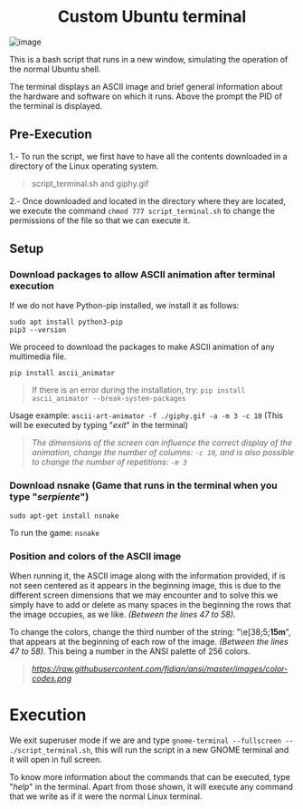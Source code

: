 <h1 align="center">Custom Ubuntu terminal</h4>

![image](https://github.com/Giordano-jpg/Custom-Ubuntu-terminal/assets/59683392/f4b82067-37f1-409c-9624-d098586da59a)


This is a bash script that runs in a new window, simulating the operation of the normal Ubuntu shell.

The terminal displays an ASCII image and brief general information about the hardware and software on which it runs. Above the prompt the PID of the terminal is displayed.


## Pre-Execution

1.- To run the script, we first have to have all the contents downloaded in a directory of the Linux operating system.
> script_terminal.sh and giphy.gif

2.- Once downloaded and located in the directory where they are located, we execute the command `chmod 777 script_terminal.sh` to change the permissions of the file so that we can execute it.


## Setup

### Download packages to allow ASCII animation after terminal execution

If we do not have Python-pip installed, we install it as follows:
```
sudo apt install python3-pip
pip3 --version
```

We proceed to download the packages to make ASCII animation of any multimedia file.
```
pip install ascii_animator
```
> If there is an error during the installation, try: `pip install ascii_animator --break-system-packages`

Usage example: `ascii-art-animator -f ./giphy.gif -a -m 3 -c 10` (This will be executed by typing "_exit_" in the terminal)
> _The dimensions of the screen can influence the correct display of the animation, change the number of columns: `-c 10`, and is also possible to change the number of repetitions: `-m 3`_

### Download nsnake (Game that runs in the terminal when you type "_serpiente_")

```
sudo apt-get install nsnake
```
To run the game: `nsnake`

### Position and colors of the ASCII image

When running it, the ASCII image along with the information provided, if is not seen centered as it appears in the beginning image, this is due to the different screen dimensions that we may encounter and to solve this we simply have to add or delete as many spaces in the beginning the rows that the image occupies, as we like. _(Between the lines 47 to 58)_.

To change the colors, change the third number of the string: "\e[38;5;**15m**", that appears at the beginning of each row of the image. _(Between the lines 47 to 58)_.
This being a number in the ANSI palette of 256 colors.

> _https://raw.githubusercontent.com/fidian/ansi/master/images/color-codes.png_

# Execution

We exit superuser mode if we are and type `gnome-terminal --fullscreen -- ./script_terminal.sh`, this will run the script in a new GNOME terminal and it will open in full screen.

To know more information about the commands that can be executed, type "_help_" in the terminal. Apart from those shown, it will execute any command that we write as if it were the normal Linux terminal.





